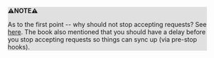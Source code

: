 <div style="margin:2em; background-color: #e0e0e0;">

<strong>⚠️NOTE️️️⚠️</strong>

As to the first point -- why should not stop accepting requests? See [here](https://twitter.com/thockin/status/1560398974929973248?t=aDSdlxfgH_ijhmJWH6c_Qg&s=19). The book also mentioned that you should have a delay before you stop accepting requests so things can sync up (via pre-stop hooks).
</div>

